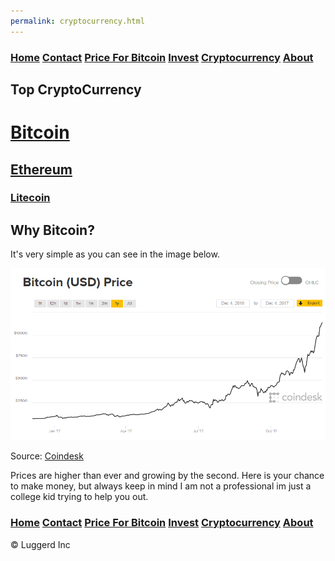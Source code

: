 ```yaml
---
permalink: cryptocurrency.html
---
```


### [Home](index.md)  [Contact](contact.html) [Price For Bitcoin](gains.html) [Invest](invest.html)  [Cryptocurrency](cryptocurrency.html) [About](about.html)

## Top CryptoCurrency
# [**Bitcoin**](https://www.bitcoin.com/) 
## [**Ethereum**](https://ethereum.org/)
### [**Litecoin**](https://litecoin.org/)


## Why Bitcoin?
It's very simple as you can see in the image below.
  <head>
  <meta http-equiv="content-type" content="text/html; charset=ISO-8859-1">
  <meta content="width=device-width; initial-scale=1.0; maximum-scale=1.0; user-scalable=0; name="viewport">
                                                                                                           
  <link rel="stylesheet" type="text/css" href="main.css">
  </head>
  <body width = "device-width">
  <img class="Pic"
        src="bitcoinprice.png">
  </body>
  
Source: [Coindesk](https://www.coindesk.com/)

Prices are higher than ever and growing by the second.
Here is your chance to make money, but always keep in mind I am not a professional im just
a college kid trying to help you out.

### [Home](index.md)  [Contact](contact.html) [Price For Bitcoin](gains.html) [Invest](invest.html)  [Cryptocurrency](cryptocurrency.html) [About](about.html) 
<div class="navbar-text pull-left">
    &copy; Luggerd Inc
    </div>
